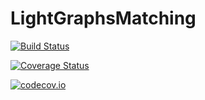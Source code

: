 # LightGraphsMatching

[![Build Status](https://travis-ci.org/mbesancon/LightGraphsMatching.jl.svg?branch=master)](https://travis-ci.org/mbesancon/LightGraphsMatching.jl)

[![Coverage Status](https://coveralls.io/repos/github/mbesancon/LightGraphsMatching.jl/badge.svg?branch=master)](https://coveralls.io/github/mbesancon/LightGraphsMatching.jl?branch=master)

[![codecov.io](http://codecov.io/github/mbesancon/LightGraphsMatching.jl/coverage.svg?branch=master)](http://codecov.io/github/mbesancon/LightGraphsMatching.jl?branch=master)
